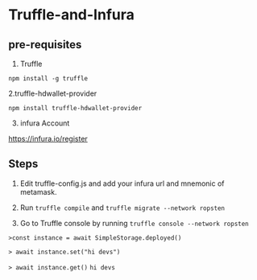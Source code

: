 # Truffle-and-Infura

## pre-requisites
1. Truffle

```
npm install -g truffle
```

2.truffle-hdwallet-provider

```
npm install truffle-hdwallet-provider
```
3. infura Account

https://infura.io/register

## Steps

1. Edit truffle-config.js and add your infura url and mnemonic of metamask.

2. Run ```truffle compile``` and ```truffle migrate --network ropsten```

3. Go to Truffle console by running  ```truffle console --network ropsten```

```>const instance = await SimpleStorage.deployed()```

```> await instance.set("hi devs")```

```> await instance.get()```
```hi devs```

